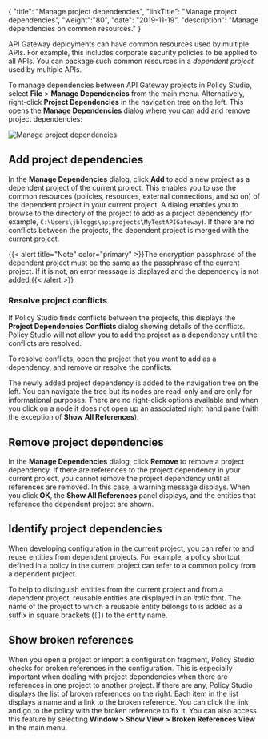 {
"title": "Manage project dependencies",
"linkTitle": "Manage project dependencies",
"weight":"80",
"date": "2019-11-19",
"description": "Manage dependencies on common resources."
}

API Gateway deployments can have common resources used by multiple APIs. For example, this includes corporate security policies to be applied to all APIs. You can package such common resources in a *dependent project* used by multiple APIs.

To manage dependencies between API Gateway projects in Policy Studio, select **File** > **Manage Dependencies** from the main menu. Alternatively, right-click **Project Dependencies** in the navigation tree on the left. This opens the **Manage Dependencies** dialog where you can add and remove project dependencies:

![Manage project dependencies](/Images/docbook/images/promotion/team_dev_dependencies.png)

## Add project dependencies

In the **Manage Dependencies** dialog, click **Add** to add a new project as a dependent project of the current project. This enables you to use the common resources (policies, resources, external connections, and so on) of the dependent project in your current project. A dialog enables you to browse to the directory of the project to add as a project dependency (for example, `C:\Users\jbloggs\apiprojects\MyTestAPIGateway`). If there are no conflicts between the projects, the dependent project is merged with the current project.

{{< alert title="Note" color="primary" >}}The encryption passphrase of the dependent project must be the same as the passphrase of the current project. If it is not, an error message is displayed and the dependency is not added.{{< /alert >}}

### Resolve project conflicts

If Policy Studio finds conflicts between the projects, this displays the **Project Dependencies Conflicts** dialog showing details of the conflicts. Policy Studio will not allow you to add the project as a dependency until the conflicts are resolved.

To resolve conflicts, open the project that you want to add as a dependency, and remove or resolve the conflicts.

The newly added project dependency is added to the navigation tree on the left. You can navigate the tree but its nodes are read-only and are only for informational purposes. There are no right-click options available and when you click on a node it does not open up an associated right hand pane (with the exception of **Show All References**).

## Remove project dependencies

In the **Manage Dependencies** dialog, click **Remove** to remove a project dependency. If there are references to the project dependency in your current project, you cannot remove the project dependency until all references are removed. In this case, a warning message displays. When you click **OK**, the **Show All References** panel displays, and the entities that reference the dependent project are shown.

## Identify project dependencies

When developing configuration in the current project, you can refer to and reuse entities from dependent projects. For example, a policy shortcut defined in a policy in the current project can refer to a common policy from a dependent project.

To help to distinguish entities from the current project and from a dependent project, reusable entities are displayed in an *italic* font. The name of the project to which a reusable entity belongs to is added as a suffix in square brackets (`[]`) to the entity name.

## Show broken references

When you open a project or import a configuration fragment, Policy Studio checks for broken references in the configuration. This is especially important when dealing with project dependencies when there are references in one project to another project. If there are any, Policy Studio displays the list of broken references on the right. Each item in the list displays a name and a link to the broken reference. You can click the link and go to the policy with the broken reference to fix it. You can also access this feature by selecting **Window > Show View > Broken References View** in the main menu.
